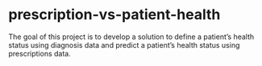 # prescription-vs-patient-health
The goal of this project is to develop a solution to define a patient’s health status using diagnosis data and predict a patient’s health status using prescriptions data.
